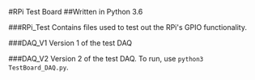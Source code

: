 #RPi Test Board
##Written in Python 3.6

###RPi_Test
Contains files used to test out the RPi's GPIO functionality.

###DAQ_V1
Version 1 of the test DAQ

###DAQ_V2
Version 2 of the test DAQ.
To run, use `python3 TestBoard_DAQ.py`.
